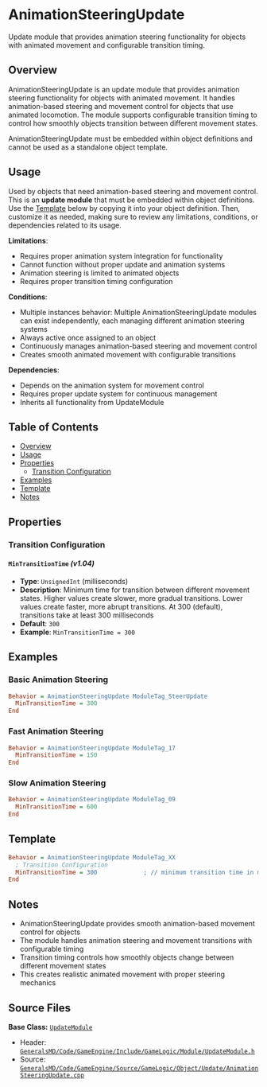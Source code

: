 # AnimationSteeringUpdate

Update module that provides animation steering functionality for objects with animated movement and configurable transition timing.

## Overview

AnimationSteeringUpdate is an update module that provides animation steering functionality for objects with animated movement. It handles animation-based steering and movement control for objects that use animated locomotion. The module supports configurable transition timing to control how smoothly objects transition between different movement states.

AnimationSteeringUpdate must be embedded within object definitions and cannot be used as a standalone object template.

## Usage

Used by objects that need animation-based steering and movement control. This is an **update module** that must be embedded within object definitions. Use the [Template](#template) below by copying it into your object definition. Then, customize it as needed, making sure to review any limitations, conditions, or dependencies related to its usage.

**Limitations**:
- Requires proper animation system integration for functionality
- Cannot function without proper update and animation systems
- Animation steering is limited to animated objects
- Requires proper transition timing configuration

**Conditions**:
- Multiple instances behavior: Multiple AnimationSteeringUpdate modules can exist independently, each managing different animation steering systems
- Always active once assigned to an object
- Continuously manages animation-based steering and movement control
- Creates smooth animated movement with configurable transitions

**Dependencies**:
- Depends on the animation system for movement control
- Requires proper update system for continuous management
- Inherits all functionality from UpdateModule

## Table of Contents

- [Overview](#overview)
- [Usage](#usage)
- [Properties](#properties)
  - [Transition Configuration](#transition-configuration)
- [Examples](#examples)
- [Template](#template)
- [Notes](#notes)

## Properties

### Transition Configuration

#### `MinTransitionTime` *(v1.04)*
- **Type**: `UnsignedInt` (milliseconds)
- **Description**: Minimum time for transition between different movement states. Higher values create slower, more gradual transitions. Lower values create faster, more abrupt transitions. At 300 (default), transitions take at least 300 milliseconds
- **Default**: `300`
- **Example**: `MinTransitionTime = 300`

## Examples

### Basic Animation Steering
```ini
Behavior = AnimationSteeringUpdate ModuleTag_SteerUpdate
  MinTransitionTime = 300
End
```

### Fast Animation Steering
```ini
Behavior = AnimationSteeringUpdate ModuleTag_17
  MinTransitionTime = 150
End
```

### Slow Animation Steering
```ini
Behavior = AnimationSteeringUpdate ModuleTag_09
  MinTransitionTime = 600
End
```

## Template

```ini
Behavior = AnimationSteeringUpdate ModuleTag_XX
  ; Transition Configuration
  MinTransitionTime = 300             ; // minimum transition time in milliseconds *(v1.04)*
End
```

## Notes

- AnimationSteeringUpdate provides smooth animation-based movement control for objects
- The module handles animation steering and movement transitions with configurable timing
- Transition timing controls how smoothly objects change between different movement states
- This creates realistic animated movement with proper steering mechanics

## Source Files

**Base Class:** [`UpdateModule`](../../GeneralsMD/Code/GameEngine/Include/GameLogic/Module/UpdateModule.h)

- Header: [`GeneralsMD/Code/GameEngine/Include/GameLogic/Module/UpdateModule.h`](../../GeneralsMD/Code/GameEngine/Include/GameLogic/Module/UpdateModule.h)
- Source: [`GeneralsMD/Code/GameEngine/Source/GameLogic/Object/Update/AnimationSteeringUpdate.cpp`](../../GeneralsMD/Code/GameEngine/Source/GameLogic/Object/Update/AnimationSteeringUpdate.cpp)
